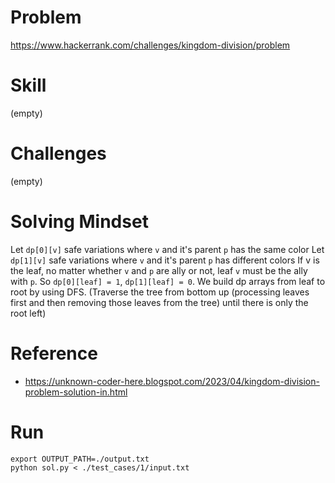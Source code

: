 
# Problem
https://www.hackerrank.com/challenges/kingdom-division/problem

# Skill
(empty)

# Challenges
(empty)

# Solving Mindset
Let `dp[0][v]` safe variations where `v` and it's parent `p` has the same color
Let `dp[1][v]` safe variations where `v` and it's parent `p` has different colors
If v is the leaf, no matter whether `v` and `p` are ally or not, leaf `v` must be the ally with `p`.
So `dp[0][leaf] = 1`, `dp[1][leaf] = 0`.
We build dp arrays from leaf to root by using DFS.
(Traverse the tree from bottom up (processing leaves first and then removing those leaves from the tree) until there is only the root left)


# Reference
- https://unknown-coder-here.blogspot.com/2023/04/kingdom-division-problem-solution-in.html

# Run
```
export OUTPUT_PATH=./output.txt
python sol.py < ./test_cases/1/input.txt
```